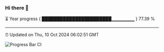 ### Hi there 👋

⏳ Year progress { ███████████████████████▁▁▁▁▁▁▁ } 77.39 %

---

⏰ Updated on Thu, 10 Oct 2024 06:02:51 GMT

![Progress Bar CI](https://github.com/EinsPommes/EinsPommes/blob/main/.github/workflows/main.yml)
